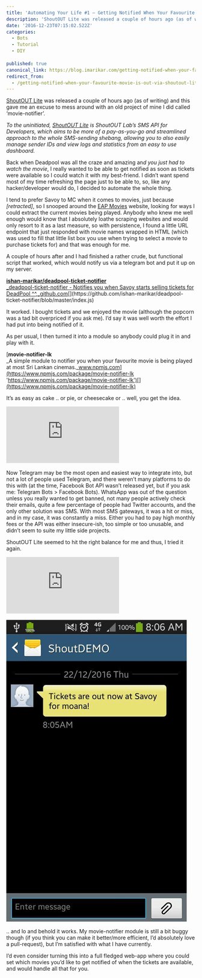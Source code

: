 ```yaml
---
title: 'Automating Your Life #1 — Getting Notified When Your Favourite Movie is Out (via ShoutOUT Lite)'
description: 'ShoutOUT Lite was released a couple of hours ago (as of writing) and this gave me an excuse to mess around with an old project of mine I did called ‘movie-notifier’. To the uninitiated, ShoutOUT Lite…'
date: '2016-12-23T07:15:02.522Z'
categories:
  - Bots
  - Tutorial
  - DIY

published: true
canonical_link: https://blog.imarikar.com/getting-notified-when-your-favourite-movie-is-out-via-shoutout-lite-cd7d7f636e87
redirect_from:
  - /getting-notified-when-your-favourite-movie-is-out-via-shoutout-lite-cd7d7f636e87
---
```


[ShoutOUT Lite](https://lite.getshoutout.com) was released a couple of hours ago (as of writing) and this gave me an excuse to mess around with an old project of mine I did called ‘movie-notifier’.

_To the uninitiated,_ [_ShoutOUT Lite_](https://lite.getshoutout.com) _is ShoutOUT Lab’s SMS API for Developers, which aims to be more of a pay-as-you-go and streamlined approach to the whole SMS-sending shebang, allowing you to also easily manage sender IDs and view logs and statistics from an easy to use dashboard._

Back when Deadpool was all the craze and amazing an*d you just had to watch the movie*, I really wanted to be able to get notified as soon as tickets were available so I could watch it with my best-friend. I didn’t want spend most of my time refreshing the page just to be able to, so, like any hacker/developer would do, I decided to automate the whole thing.

I tend to prefer Savoy to MC when it comes to movies, just because _[retracted]_, so I snooped around the [EAP Movies](http://eapmovies.com) website, looking for ways I could extract the current movies being played. Anybody who knew me well enough would know that I absolutely loathe scraping websites and would only resort to it as a last measure, so with persistence, I found a little URL endpoint that just responded with movie names wrapped in HTML (which was used to fill that little list box you use when trying to select a movie to purchase tickets for) and that was enough for me.

A couple of hours after and I had finished a rather crude, but functional script that worked, which would notify us via a telegram bot and put it up on my server.

[**ishan-marikar/deadpool-ticket-notifier**  
\_deadpool-ticket-notifier - Notifies you when Savoy starts selling tickets for DeadPool ^^,\_github.com](https://github.com/ishan-marikar/deadpool-ticket-notifier/blob/master/index.js 'https://github.com/ishan-marikar/deadpool-ticket-notifier/blob/master/index.js')[](https://github.com/ishan-marikar/deadpool-ticket-notifier/blob/master/index.js)

It worked. I bought tickets and we enjoyed the movie (although the popcorn was a tad bit overpriced if you ask me). I’d say it was well worth the effort I had put into being notified of it.

As per usual, I then turned it into a module so anybody could plug it in and play with it.

[**movie-notifier-lk**  
\_A simple module to notifier you when your favourite movie is being played at most Sri Lankan cinemas.\_www.npmjs.com](https://www.npmjs.com/package/movie-notifier-lk 'https://www.npmjs.com/package/movie-notifier-lk')[](https://www.npmjs.com/package/movie-notifier-lk)

It’s as easy as cake .. or pie, or cheesecake or .. well, you get the idea.

<Embed src="https://gist.github.com/ishan-marikar/4f60feb598b0affe2e12890981090612.js" aspectRatio={0.357} />

Now Telegram may be the most open and easiest way to integrate into, but not a lot of people used Telegram, and there weren’t many platforms to do this with (at the time, Facebook Bot API wasn’t released yet, but if you ask me: Telegram Bots > Facebook Bots). WhatsApp was out of the question unless you really wanted to get banned, not many people actively check their emails, quite a few percentage of people had Twitter accounts, and the only other solution was SMS. With most SMS gateways, it was a hit or miss, and in my case, it was constantly a miss. Either you had to pay high monthly fees or the API was either insecure-ish, too simple or too unusable, and didn’t seem to suite my little side projects.

ShoutOUT Lite seemed to hit the right balance for me and thus, I tried it again.

<Embed src="https://gist.github.com/ishan-marikar/e473481969a1ad1bc9098beb1d6f02be.js" aspectRatio={0.357} />

![](./asset-1.jpeg)

.. and lo and behold it works. My movie-notifier module is still a bit buggy though (if you think you can make it better/more efficient, I’d absolutely love a pull-request), but I’m satisfied with what I have currently.

I’d even consider turning this into a full fledged web-app where you could set which movies you’d like to get notified of when the tickets are available, and would handle all that for you.
